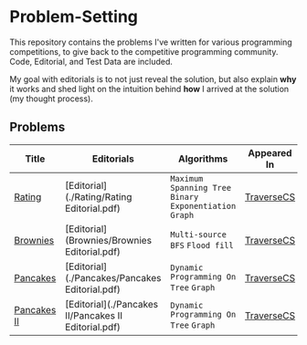 # Problem-Setting
This repository contains the problems I've written for various programming competitions, to give back to the competitive programming community. Code, Editorial, and Test Data are included.

My goal with editorials is to not just reveal the solution, but also explain **why** it works and shed light on the intuition behind **how** I arrived at the solution (my thought process).

## Problems

| Title | Editorials | Algorithms | Appeared In |
| ----- | ---------- | ---------- | ----------- |
[Rating](./Rating/rating-en-statement.pdf) | [Editorial](./Rating/Rating Editorial.pdf) | `Maximum Spanning Tree` `Binary Exponentiation` `Graph` | [TraverseCS](https://traverse-cs.org/) |
[Brownies](./Brownies/BrowniesEditorial.pdf) | [Editorial](Brownies/Brownies Editorial.pdf) | `Multi-source BFS` `Flood fill`| [TraverseCS](https://traverse-cs.org/) |
[Pancakes](./Pancakes/PancakesEditorial.pdf) | [Editorial](./Pancakes/Pancakes Editorial.pdf) | `Dynamic Programming On Tree` `Graph`| [TraverseCS](https://traverse-cs.org/) |
[Pancakes II](./Pancakes/pancakes-II-en-statement.pdf) | [Editorial](./Pancakes II/Pancakes II Editorial.pdf) | `Dynamic Programming On Tree` `Graph`| [TraverseCS](https://traverse-cs.org/) |
